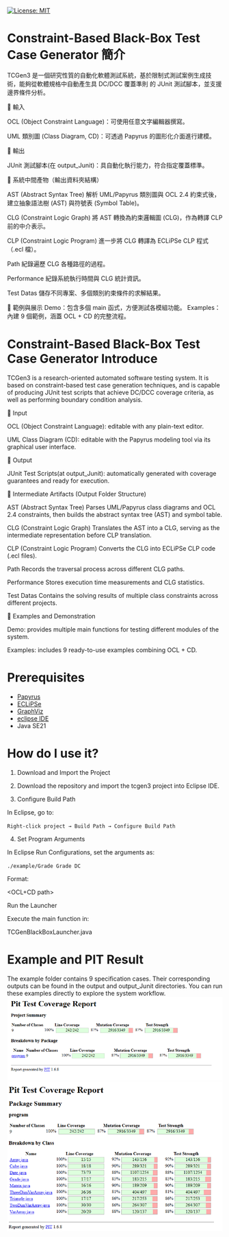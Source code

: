 [![License: MIT](https://img.shields.io/badge/License-MIT-green.svg)](LICENSE)
# Constraint-Based Black-Box Test Case Generator 簡介
TCGen3 是一個研究性質的自動化軟體測試系統，基於限制式測試案例生成技術，能夠從軟體規格中自動產生具 DC/DCC 覆蓋準則 的 JUnit 測試腳本，並支援邊界條件分析。

🔹 輸入

OCL (Object Constraint Language)：可使用任意文字編輯器撰寫。

UML 類別圖 (Class Diagram, CD)：可透過 Papyrus 的圖形化介面進行建模。


🔹 輸出

JUnit 測試腳本(在 output_Junit)：具自動化執行能力，符合指定覆蓋標準。

🔹 系統中間產物（輸出資料夾結構）

AST (Abstract Syntax Tree)
解析 UML/Papyrus 類別圖與 OCL 2.4 約束式後，建立抽象語法樹 (AST) 與符號表 (Symbol Table)。

CLG (Constraint Logic Graph)
將 AST 轉換為約束邏輯圖 (CLG)，作為轉譯 CLP 前的中介表示。

CLP (Constraint Logic Program)
進一步將 CLG 轉譯為 ECLiPSe CLP 程式（.ecl 檔）。

Path
紀錄遍歷 CLG 各種路徑的過程。

Performance
紀錄系統執行時間與 CLG 統計資訊。

Test Datas
儲存不同專案、多個類別約束條件的求解結果。

🔹 範例與展示
Demo：包含多個 main 函式，方便測試各模組功能。
Examples：內建 9 個範例，涵蓋 OCL + CD 的完整流程。

# Constraint-Based Black-Box Test Case Generator Introduce
TCGen3 is a research-oriented automated software testing system.
It is based on constraint-based test case generation techniques, and is capable of producing JUnit test scripts that achieve DC/DCC coverage criteria, as well as performing boundary condition analysis.

🔹 Input

OCL (Object Constraint Language): editable with any plain-text editor.

UML Class Diagram (CD): editable with the Papyrus modeling tool via its graphical user interface.

🔹 Output

JUnit Test Scripts(at output_Junit): automatically generated with coverage guarantees and ready for execution.


🔹 Intermediate Artifacts (Output Folder Structure)

AST (Abstract Syntax Tree)
Parses UML/Papyrus class diagrams and OCL 2.4 constraints, then builds the abstract syntax tree (AST) and symbol table.

CLG (Constraint Logic Graph)
Translates the AST into a CLG, serving as the intermediate representation before CLP translation.

CLP (Constraint Logic Program)
Converts the CLG into ECLiPSe CLP code (.ecl files).

Path
Records the traversal process across different CLG paths.

Performance
Stores execution time measurements and CLG statistics.

Test Datas
Contains the solving results of multiple class constraints across different projects.

🔹 Examples and Demonstration

Demo: provides multiple main functions for testing different modules of the system.

Examples: includes 9 ready-to-use examples combining OCL + CD.

# Prerequisites
- [Papyrus](https://eclipse.dev/papyrus/) 
- [ECLiPSe](https://eclipseclp.org/)
- [GraphViz](https://graphviz.org/)
- [eclipse IDE](https://www.eclipse.org/)
- Java SE21
# How do I use it?
1. Download and Import the Project

2. Download the repository and import the tcgen3 project into Eclipse IDE.

3. Configure Build Path

In Eclipse, go to:

`Right-click project → Build Path → Configure Build Path`

4. Set Program Arguments

In Eclipse Run Configurations, set the arguments as:

`./example/Grade Grade DC`

Format:

<OCL+CD path>   <Project name>   <Coverage criterion: DC or DCC>

Run the Launcher

Execute the main function in:

TCGenBlackBoxLauncher.java

# Example and PIT Result
The example folder contains 9 specification cases.
Their corresponding outputs can be found in the output and output_Junit directories.
You can run these examples directly to explore the system workflow.
![Screenshot](output/PIT%20Result/Screenshot.png)
![Screenshot2](output/PIT%20Result/Screenshot_2.png)
